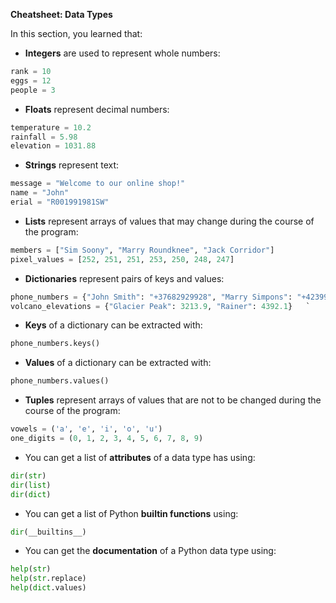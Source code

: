 **Cheatsheet: Data Types**

In this section, you learned that:

*   **Integers** are used to represent whole numbers:

```python
rank = 10
eggs = 12
people = 3
```   

*   **Floats** represent decimal numbers:
    
```python
temperature = 10.2
rainfall = 5.98
elevation = 1031.88   
```

*   **Strings** represent text:
    

```python
message = "Welcome to our online shop!"
name = "John"
erial = "R001991981SW"   
```

*   **Lists** represent arrays of values that may change during the course of the program:
    

```python
members = ["Sim Soony", "Marry Roundknee", "Jack Corridor"]
pixel_values = [252, 251, 251, 253, 250, 248, 247]
```

*   **Dictionaries** represent pairs of keys and values:
    
```python   
phone_numbers = {"John Smith": "+37682929928", "Marry Simpons": "+423998200919"}
volcano_elevations = {"Glacier Peak": 3213.9, "Rainer": 4392.1}   `
```

*   **Keys** of a dictionary can be extracted with:
    
```python  
phone_numbers.keys()
```

*   **Values** of a dictionary can be extracted with:
    

```python
phone_numbers.values()
```

*   **Tuples** represent arrays of values that are not to be changed during the course of the program:
    

```python
vowels = ('a', 'e', 'i', 'o', 'u')
one_digits = (0, 1, 2, 3, 4, 5, 6, 7, 8, 9)
```

*   You can get a list of **attributes** of a data type has using:
    

```python
dir(str)
dir(list)
dir(dict)
```   

*   You can get a list of Python **builtin functions** using:
    

```python
dir(__builtins__)
```

*   You can get the **documentation** of a Python data type using:
    

```python
help(str)
help(str.replace)
help(dict.values)
```
